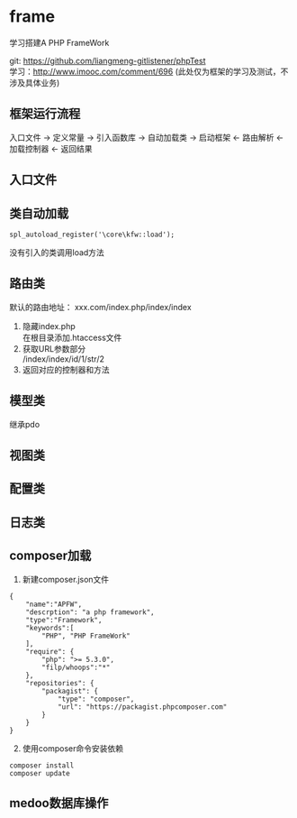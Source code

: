 # frame
学习搭建A PHP FrameWork

git: https://github.com/liangmeng-gitlistener/phpTest  
学习：http://www.imooc.com/comment/696
(此处仅为框架的学习及测试，不涉及具体业务)  

## 框架运行流程
入口文件 -> 定义常量  -> 引入函数库  -> 自动加载类  -> 启动框架 <- 路由解析  <- 加载控制器 <- 返回结果     

## 入口文件

## 类自动加载
```
spl_autoload_register('\core\kfw::load');
```
没有引入的类调用load方法  

## 路由类

默认的路由地址：  xxx.com/index.php/index/index    

1. 隐藏index.php    
    在根目录添加.htaccess文件
2. 获取URL参数部分   
    /index/index/id/1/str/2
3. 返回对应的控制器和方法   
   
## 模型类
继承pdo

## 视图类

## 配置类

## 日志类

## composer加载
1. 新建composer.json文件
```
{
    "name":"APFW",
    "descrption": "a php framework",
    "type":"Framework",
    "keywords":[
        "PHP", "PHP FrameWork"
    ],
    "require": {
        "php": ">= 5.3.0",
        "filp/whoops":"*"
    },
    "repositories": {
        "packagist": {
            "type": "composer",
            "url": "https://packagist.phpcomposer.com"
        }
    }
}
```
2. 使用composer命令安装依赖
```
composer install
composer update
```

## medoo数据库操作


